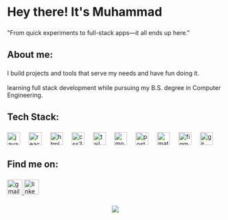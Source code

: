 <h1 align="left">Hey there! It's Muhammad</h1>

###

<p align="left">"From quick experiments to full-stack apps—it all ends up here."</p>

###

<h2 align="left">About me:</h2>

###

<p align="left">I build projects and tools that serve my needs and have fun doing it.<br><br>learning full stack development while pursuing my B.S. degree in Computer Engineering.</p>

###

<h2 align="left">Tech Stack:</h2>

###

<div align="left">
  <img src="https://cdn.jsdelivr.net/gh/devicons/devicon/icons/javascript/javascript-original.svg" height="30" alt="javascript logo"  />
  <img width="12" />
  <img src="https://cdn.jsdelivr.net/gh/devicons/devicon/icons/react/react-original.svg" height="30" alt="react logo"  />
  <img width="12" />
  <img src="https://cdn.jsdelivr.net/gh/devicons/devicon/icons/html5/html5-original.svg" height="30" alt="html5 logo"  />
  <img width="12" />
  <img src="https://cdn.jsdelivr.net/gh/devicons/devicon/icons/css3/css3-original.svg" height="30" alt="css3 logo"  />
  <img width="12" />
  <img src="https://cdn.simpleicons.org/tailwindcss/06B6D4" height="30" alt="tailwindcss logo"  />
  <img width="12" />
  <img src="https://cdn.jsdelivr.net/gh/devicons/devicon/icons/mongodb/mongodb-original.svg" height="30" alt="mongodb logo"  />
  <img width="12" />
  <img src="https://cdn.simpleicons.org/postman/FF6C37" height="30" alt="postman logo"  />
  <img width="12" />
  <img src="https://cdn.simpleicons.org/mui/007FFF" height="30" alt="materialui logo"  />
  <img width="12" />
  <img src="https://cdn.simpleicons.org/figma/F24E1E" height="30" alt="figma logo"  />
  <img width="12" />
  <img src="https://cdn.simpleicons.org/git/F05032" height="30" alt="git logo"  />
</div>

###

<h2 align="left">Find me on:</h2>

###

<div align="left">
  <a href="muhammad0771123@gmail.com" target="_blank">
    <img src="https://img.shields.io/static/v1?message=Gmail&logo=gmail&label=muhammad0771123@gmail.com&color=D14836&logoColor=white&labelColor=&style=for-the-badge" height="35" alt="gmail logo"  />
  </a>
  <a href="www.linkedin.com/in/muhammad-safwan-idrees" target="_blank">
    <img src="https://img.shields.io/static/v1?message=LinkedIn&logo=linkedin&label=muhammad%20safwan&color=0077B5&logoColor=white&labelColor=&style=for-the-badge" height="35" alt="linkedin logo"  />
  </a>
</div>

###

<div align="center">
  <img src="https://visitor-badge.laobi.icu/badge?page_id=ModdSi.ModdSi&"  />
</div>

###
